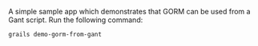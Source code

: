 A simple sample app which demonstrates that GORM can be used from a Gant script.  Run the following command:

    grails demo-gorm-from-gant
